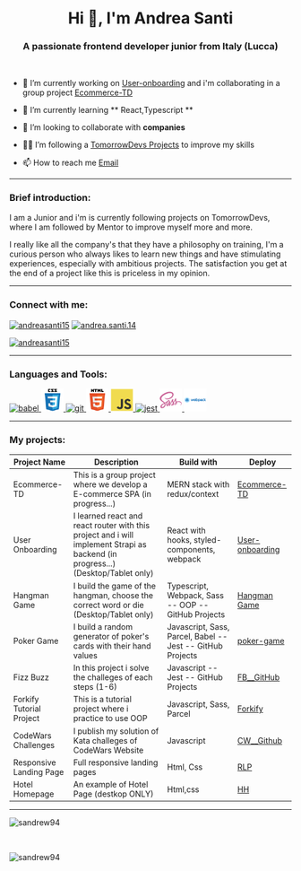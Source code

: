 <h1 align="center">Hi 👋, I'm Andrea Santi</h1>
<h3 align="center">A passionate frontend developer junior from Italy (Lucca)</h3>

<br>

- 🔭 I’m currently working on [User-onboarding](https://github.com/Sandrew94/user-onboarding) and i'm collaborating in a group project [Ecommerce-TD](https://github.com/Sandrew94/Ecommerce-TD)

- 🌱 I’m currently learning ** React,Typescript **

- 🤝 I’m looking to collaborate with **companies**

- 🧑‍💻 I’m following a [TomorrowDevs Projects](https://www.tomorrowdevs.com/) to improve my skills

- 📫 How to reach me [Email](mailto::santi_andrea@hotmail.it)


-----


<h3 align="left">Brief introduction:</h3>

I am a Junior and i'm is currently following projects on TomorrowDevs, where I am followed by Mentor to improve myself more and more.


I really like all the company's that they have a philosophy on training, I'm a curious person who always likes to learn new things and have stimulating experiences, especially with ambitious projects. 
The satisfaction you get at the end of a project like this is priceless in my opinion.


-----


<h3 align="left">Connect with me:</h3>
<p align="left">
<a href="https://twitter.com/andreasanti15" target="blank"><img align="center" src="https://raw.githubusercontent.com/rahuldkjain/github-profile-readme-generator/master/src/images/icons/Social/twitter.svg" alt="andreasanti15" height="30" width="40" /></a>
<a href="https://fb.com/andrea.santi.14" target="blank"><img align="center" src="https://raw.githubusercontent.com/rahuldkjain/github-profile-readme-generator/master/src/images/icons/Social/facebook.svg" alt="andrea.santi.14" height="30" width="40" /></a>
</p>

<p align="left"> <a href="https://twitter.com/andreasanti15" target="blank"><img src="https://img.shields.io/twitter/follow/andreasanti15?logo=twitter&style=for-the-badge" alt="andreasanti15" /></a> </p>

-----

<h3 align="left">Languages and Tools:</h3>
<p align="left"> <a href="https://babeljs.io/" target="_blank"> <img src="https://www.vectorlogo.zone/logos/babeljs/babeljs-icon.svg" alt="babel" width="40" height="40"/> </a> <a href="https://www.w3schools.com/css/" target="_blank"> <img src="https://raw.githubusercontent.com/devicons/devicon/master/icons/css3/css3-original-wordmark.svg" alt="css3" width="40" height="40"/> </a> <a href="https://git-scm.com/" target="_blank"> <img src="https://www.vectorlogo.zone/logos/git-scm/git-scm-icon.svg" alt="git" width="40" height="40"/> </a> <a href="https://www.w3.org/html/" target="_blank"> <img src="https://raw.githubusercontent.com/devicons/devicon/master/icons/html5/html5-original-wordmark.svg" alt="html5" width="40" height="40"/> </a> <a href="https://developer.mozilla.org/en-US/docs/Web/JavaScript" target="_blank"> <img src="https://raw.githubusercontent.com/devicons/devicon/master/icons/javascript/javascript-original.svg" alt="javascript" width="40" height="40"/> </a> <a href="https://jestjs.io" target="_blank"> <img src="https://www.vectorlogo.zone/logos/jestjsio/jestjsio-icon.svg" alt="jest" width="40" height="40"/> </a>  <a href="https://sass-lang.com" target="_blank"> <img src="https://raw.githubusercontent.com/devicons/devicon/master/icons/sass/sass-original.svg" alt="sass" width="40" height="40"/> </a> <a href="https://webpack.js.org" target="_blank"> <img src="https://raw.githubusercontent.com/devicons/devicon/d00d0969292a6569d45b06d3f350f463a0107b0d/icons/webpack/webpack-original-wordmark.svg" alt="webpack" width="40" height="40"/> </a> </p>


-----

<h3 align="left">My projects:</h3>

| Project Name | Description | Build with |Deploy |
|---|---|---|---|
|Ecommerce-TD| This is a group project where we develop a E-commerce SPA (in progress...) | MERN stack with redux/context | [Ecommerce-TD](https://github.com/Sandrew94/Ecommerce-TD) |
|User Onboarding | I learned react and react router with this project and i will implement Strapi as backend (in progress...) (Desktop/Tablet only) | React with hooks, styled-components, webpack | [User-onboarding](https://user-onboarding-td.netlify.app/)  |
| Hangman Game   | I build the game of the hangman, choose the correct word or die (Desktop/Tablet only) | Typescript, Webpack, Sass -- OOP -- GitHub Projects| [Hangman Game](https://hangman-game-td.netlify.app/)    |
| Poker Game   | I build a random generator of poker's cards with their hand values  | Javascript, Sass, Parcel, Babel -- Jest -- GitHub Projects| [poker-game](https://poker-game-td.netlify.app/)    |
| Fizz Buzz  | In this project i solve the challeges of each steps (1-6)  | Javascript -- Jest -- GitHub Projects| [FB__GitHub](https://github.com/Sandrew94/fizzbuzz)  |
| Forkify Tutorial Project  | This is a tutorial project where i practice to use OOP   | Javascript, Sass, Parcel | [Forkify](https://forkify-tutorial.netlify.app/)|
| CodeWars Challenges  | I publish my solution of Kata challeges of CodeWars Website | Javascript | [CW__Github](https://github.com/Sandrew94/CodeWars___Challenges) |
| Responsive Landing Page| Full responsive landing pages | Html, Css | [RLP](https://trusting-hypatia-9de1b1.netlify.app/) |
| Hotel Homepage    | An example of Hotel Page (destkop ONLY)  | Html,css | [HH](https://eloquent-payne-143816.netlify.app/) |


-----

<p>&nbsp;<img align="left" src="https://github-readme-stats.vercel.app/api?username=sandrew94&show_icons=true&locale=en" alt="sandrew94" /></p>

<br>

<p><img align="left" src="https://github-readme-stats.vercel.app/api/top-langs?username=sandrew94&show_icons=true&locale=en&layout=compact" alt="sandrew94" /></p>



